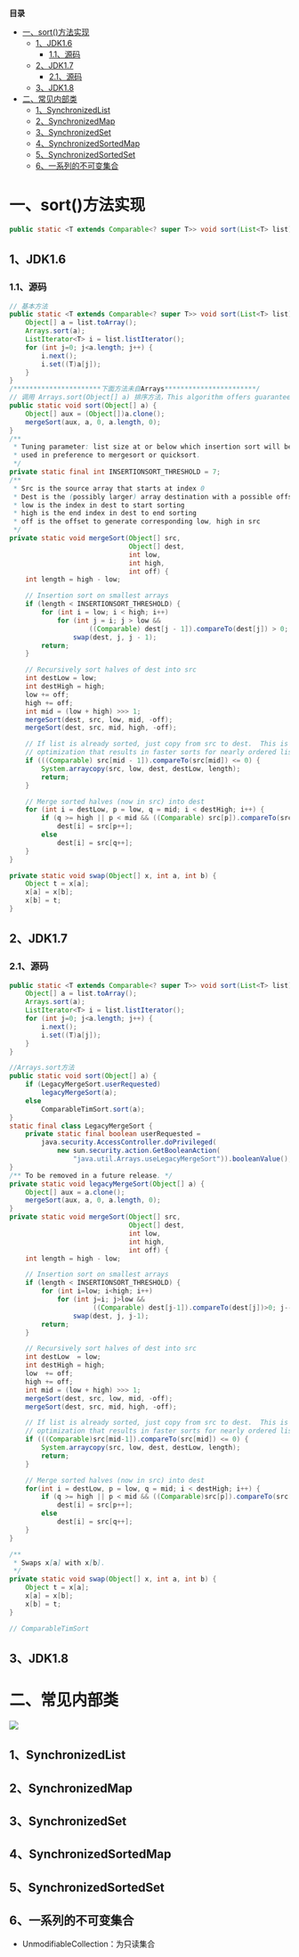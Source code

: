 <!-- START doctoc generated TOC please keep comment here to allow auto update -->
<!-- DON'T EDIT THIS SECTION, INSTEAD RE-RUN doctoc TO UPDATE -->
**目录**

- [一、sort()方法实现](#%E4%B8%80sort%E6%96%B9%E6%B3%95%E5%AE%9E%E7%8E%B0)
  - [1、JDK1.6](#1jdk16)
    - [1.1、源码](#11%E6%BA%90%E7%A0%81)
  - [2、JDK1.7](#2jdk17)
    - [2.1、源码](#21%E6%BA%90%E7%A0%81)
  - [3、JDK1.8](#3jdk18)
- [二、常见内部类](#%E4%BA%8C%E5%B8%B8%E8%A7%81%E5%86%85%E9%83%A8%E7%B1%BB)
  - [1、SynchronizedList](#1synchronizedlist)
  - [2、SynchronizedMap](#2synchronizedmap)
  - [3、SynchronizedSet](#3synchronizedset)
  - [4、SynchronizedSortedMap](#4synchronizedsortedmap)
  - [5、SynchronizedSortedSet](#5synchronizedsortedset)
  - [6、一系列的不可变集合](#6%E4%B8%80%E7%B3%BB%E5%88%97%E7%9A%84%E4%B8%8D%E5%8F%AF%E5%8F%98%E9%9B%86%E5%90%88)

<!-- END doctoc generated TOC please keep comment here to allow auto update -->

# 一、sort()方法实现
```java
public static <T extends Comparable<? super T>> void sort(List<T> list)
```

## 1、JDK1.6
### 1.1、源码
```java
// 基本方法
public static <T extends Comparable<? super T>> void sort(List<T> list) {
    Object[] a = list.toArray();
    Arrays.sort(a);
    ListIterator<T> i = list.listIterator();
    for (int j=0; j<a.length; j++) {
        i.next();
        i.set((T)a[j]);
    }
}
/**********************下面方法未自Arrays***********************/
// 调用 Arrays.sort(Object[] a) 排序方法，This algorithm offers guaranteed n*log(n) performance.
public static void sort(Object[] a) {
    Object[] aux = (Object[])a.clone();
    mergeSort(aux, a, 0, a.length, 0);
}
/**
 * Tuning parameter: list size at or below which insertion sort will be
 * used in preference to mergesort or quicksort.
 */
private static final int INSERTIONSORT_THRESHOLD = 7;
/**
 * Src is the source array that starts at index 0
 * Dest is the (possibly larger) array destination with a possible offset
 * low is the index in dest to start sorting
 * high is the end index in dest to end sorting
 * off is the offset to generate corresponding low, high in src
 */
private static void mergeSort(Object[] src,
                              Object[] dest,
                              int low,
                              int high,
                              int off) {
    int length = high - low;

    // Insertion sort on smallest arrays
    if (length < INSERTIONSORT_THRESHOLD) {
        for (int i = low; i < high; i++)
            for (int j = i; j > low &&
                    ((Comparable) dest[j - 1]).compareTo(dest[j]) > 0; j--)
                swap(dest, j, j - 1);
        return;
    }

    // Recursively sort halves of dest into src
    int destLow = low;
    int destHigh = high;
    low += off;
    high += off;
    int mid = (low + high) >>> 1;
    mergeSort(dest, src, low, mid, -off);
    mergeSort(dest, src, mid, high, -off);

    // If list is already sorted, just copy from src to dest.  This is an
    // optimization that results in faster sorts for nearly ordered lists.
    if (((Comparable) src[mid - 1]).compareTo(src[mid]) <= 0) {
        System.arraycopy(src, low, dest, destLow, length);
        return;
    }

    // Merge sorted halves (now in src) into dest
    for (int i = destLow, p = low, q = mid; i < destHigh; i++) {
        if (q >= high || p < mid && ((Comparable) src[p]).compareTo(src[q]) <= 0)
            dest[i] = src[p++];
        else
            dest[i] = src[q++];
    }
}

private static void swap(Object[] x, int a, int b) {
    Object t = x[a];
    x[a] = x[b];
    x[b] = t;
}
```
	
## 2、JDK1.7
### 2.1、源码
```java
public static <T extends Comparable<? super T>> void sort(List<T> list) {
    Object[] a = list.toArray();
    Arrays.sort(a);
    ListIterator<T> i = list.listIterator();
    for (int j=0; j<a.length; j++) {
        i.next();
        i.set((T)a[j]);
    }
}

//Arrays.sort方法
public static void sort(Object[] a) {
    if (LegacyMergeSort.userRequested)
        legacyMergeSort(a);
    else
        ComparableTimSort.sort(a);
}
static final class LegacyMergeSort {
    private static final boolean userRequested =
        java.security.AccessController.doPrivileged(
            new sun.security.action.GetBooleanAction(
                "java.util.Arrays.useLegacyMergeSort")).booleanValue();
}
/** To be removed in a future release. */
private static void legacyMergeSort(Object[] a) {
    Object[] aux = a.clone();
    mergeSort(aux, a, 0, a.length, 0);
}
private static void mergeSort(Object[] src,
                              Object[] dest,
                              int low,
                              int high,
                              int off) {
    int length = high - low;

    // Insertion sort on smallest arrays
    if (length < INSERTIONSORT_THRESHOLD) {
        for (int i=low; i<high; i++)
            for (int j=i; j>low &&
                     ((Comparable) dest[j-1]).compareTo(dest[j])>0; j--)
                swap(dest, j, j-1);
        return;
    }

    // Recursively sort halves of dest into src
    int destLow  = low;
    int destHigh = high;
    low  += off;
    high += off;
    int mid = (low + high) >>> 1;
    mergeSort(dest, src, low, mid, -off);
    mergeSort(dest, src, mid, high, -off);

    // If list is already sorted, just copy from src to dest.  This is an
    // optimization that results in faster sorts for nearly ordered lists.
    if (((Comparable)src[mid-1]).compareTo(src[mid]) <= 0) {
        System.arraycopy(src, low, dest, destLow, length);
        return;
    }

    // Merge sorted halves (now in src) into dest
    for(int i = destLow, p = low, q = mid; i < destHigh; i++) {
        if (q >= high || p < mid && ((Comparable)src[p]).compareTo(src[q])<=0)
            dest[i] = src[p++];
        else
            dest[i] = src[q++];
    }
}

/**
 * Swaps x[a] with x[b].
 */
private static void swap(Object[] x, int a, int b) {
    Object t = x[a];
    x[a] = x[b];
    x[b] = t;
}

// ComparableTimSort

```

## 3、JDK1.8

# 二、常见内部类

![](image/Collections-InnerClass.png)

## 1、SynchronizedList

## 2、SynchronizedMap

## 3、SynchronizedSet


## 4、SynchronizedSortedMap

## 5、SynchronizedSortedSet


## 6、一系列的不可变集合

- UnmodifiableCollection：为只读集合